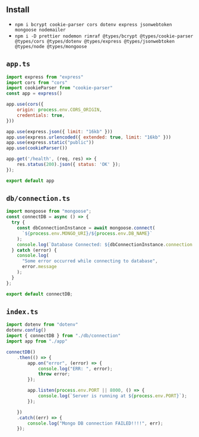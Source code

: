 ## Install
- `npm i bcrypt cookie-parser cors dotenv express jsonwebtoken mongoose nodemailer`
- `npm i -D prettier nodemon rimraf @types/bcrypt @types/cookie-parser @types/cors @types/dotenv @types/express @types/jsonwebtoken @types/node @types/mongoose`
## `app.ts`

```js
import express from "express"
import cors from "cors"
import cookieParser from "cookie-parser"
const app = express()

app.use(cors({
	origin: process.env.CORS_ORIGIN,	
	credentials: true,
}))

app.use(express.json({ limit: "16kb" }))
app.use(express.urlencoded({ extended: true, limit: "16kb" }))
app.use(express.static("public"))
app.use(cookieParser()) 

app.get('/health', (req, res) => {
	res.status(200).json({ status: 'OK' });
});

export default app
```

## `db/connection.ts`

```js
import mongoose from "mongoose";
const connectDB = async () => {
  try {
    const dbConnectionInstance = await mongoose.connect(
      `${process.env.MONGO_URI}/${process.env.DB_NAME}`
    );
    console.log(`Database Connected: ${dbConnectionInstance.connection.host}`);
  } catch (error) {
    console.log(
      "Some error occurred while connecting to database",
      error.message
    );
  }
};

export default connectDB;
```

## `index.ts`

```js
import dotenv from "dotenv"
dotenv.config()
import { connectDB } from "./db/connection"
import app from "./app"

connectDB()
	.then(() => {
		app.on("error", (error) => {
			console.log("ERR: ", error);
			throw error;
		});

		app.listen(process.env.PORT || 8000, () => {
			console.log(`Server is running at ${process.env.PORT}`);
		});

	})
	.catch((err) => {
		console.log("Mongo DB connection FAILED!!!!", err);
	});
```
